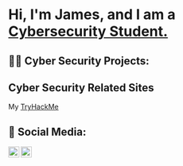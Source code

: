 # Hi, I'm James, and I am a <a href="https://www.linkedin.com/in/james-rapier/">Cybersecurity Student.</a>

## 👨‍💻 Cyber Security Projects:

## Cyber Security Related Sites
My <a href="https://tryhackme.com/p/GhostMi">TryHackMe</a>

## 🤳 Social Media:

[<img align="left" alt="Rapier | Twitter" width="22px" src="https://cdn.jsdelivr.net/npm/simple-icons@v3/icons/twitter.svg" />][twitter]
[<img align="left" alt="Rapier | LinkedIn" width="22px" src="https://cdn.jsdelivr.net/npm/simple-icons@v3/icons/linkedin.svg" />][linkedin]

[twitter]: https://twitter.com/GhostMiRMP
[linkedin]: https://www.linkedin.com/in/james-rapier/

<!--
**/GhostinMi/GhostinMi** is a ✨ _special_ ✨ repository because its `README.md` (this file) appears on your GitHub profile.

Here are some ideas to get you started:

- 🔭 I’m currently working on ...
- 🌱 I’m currently learning ...
- 👯 I’m looking to collaborate on ...
- 🤔 I’m looking for help with ...
- 💬 Ask me about ...
- 📫 How to reach me: ...
- 😄 Pronouns: ...
- ⚡ Fun fact: ...
-->
